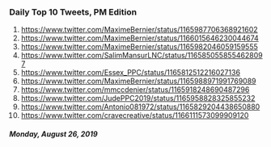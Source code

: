 ### Daily Top 10 Tweets, PM Edition

1) https://www.twitter.com/MaximeBernier/status/1165987706368921602
2) https://www.twitter.com/MaximeBernier/status/1166015646230044674
3) https://www.twitter.com/MaximeBernier/status/1165982046059159555
4) https://www.twitter.com/SalimMansurLNC/status/1165850558554628097
5) https://www.twitter.com/Essex_PPC/status/1165812512216027136
6) https://www.twitter.com/MaximeBernier/status/1165988971991769089
7) https://www.twitter.com/mmccdenier/status/1165918248690487296
8) https://www.twitter.com/JudePPC2019/status/1165958828325855232
9) https://www.twitter.com/Antonio081972/status/1165829204438650880
10) https://www.twitter.com/cravecreative/status/1166111573099909120

##### Monday, August 26, 2019
